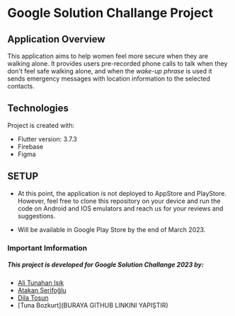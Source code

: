 # Google Solution Challange Project


## Application Overview

This application aims to help women feel more secure when they are walking alone. It provides users pre-recorded phone calls to talk when they don't feel safe walking alone, and when the *wake-up phrase* is used it sends emergency messages with location information to the selected contacts. 

## Technologies
Project is created with:
* Flutter version: 3.7.3
* Firebase
* Figma 


## SETUP

* At this point, the application is not deployed to AppStore and PlayStore. However, feel free to clone this repository on your device and run the code on  Android and IOS emulators and reach us for your reviews and suggestions.

* Will be available in Google Play Store by the end of March 2023.


### Important Imformation
##### This project is  developed for Google Solution Challange 2023 by:
* [Ali Tunahan Işık](https://github.com/ali-tunahan) 
* [Atakan Şerifoğlu](https://github.com/atakanserifoglu)
* [Dila Tosun](https://github.com/dila0)
* [Tuna Bozkurt](BURAYA GITHUB LINKINI YAPIŞTIR) 
